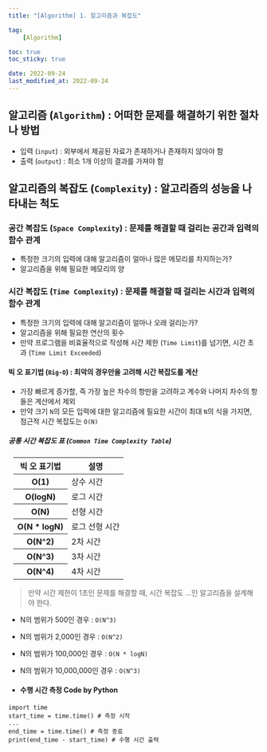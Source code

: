 ```yaml
---
title: "[Algorithm] 1. 알고리즘과 복잡도"

tag:
    [Algorithm]

toc: true
toc_sticky: true

date: 2022-09-24
last_modified_at: 2022-09-24
---
```


## 알고리즘 (```Algorithm```) : 어떠한 문제를 해결하기 위한 절차나 방법

- 입력 (```input```) : 외부에서 제공된 자료가 존재하거나 존재하지 않아야 함
- 출력 (```output```) : 최소 1개 이상의 결과를 가져야 함

## 알고리즘의 복잡도 (```Complexity```) : 알고리즘의 성능을 나타내는 척도

### 공간 복잡도 (```Space Complexity```) : 문제를 해결할 때 걸리는 공간과 입력의 함수 관계
- 특정한 크기의 입력에 대해 알고리즘이 얼마나 많은 메모리를 차지하는가?
- 알고리즘을 위해 필요한 메모리의 양

### 시간 복잡도 (```Time Complexity```) : 문제를 해결할 때 걸리는 시간과 입력의 함수 관계
- 특정한 크기의 입력에 대해 알고리즘이 얼마나 오래 걸리는가?
- 알고리즘을 위해 필요한 연산의 횟수
- 만약 프로그램을 비효율적으로 작성해 시간 제한 (```Time Limit```)를 넘기면, 시간 초과 (```Time Limit Exceeded```)

#### 빅 오 표기법 (```Big-O```) : 최악의 경우만을 고려해 시간 복잡도를 계산
- 가장 빠르게 증가할, 즉 가장 높은 차수의 항만을 고려하고 계수와 나머지 차수의 항들은 계산에서 제외
- 만약 크기 ```N```의 모든 입력에 대한 알고리즘에 필요한 시간이 최대 ```N```의 식을 가지면, 점근적 시간 복잡도는 ```O(N)```
  
##### 공통 시간 복잡도 표 (```Common Time Complexity Table```)
<table style="margin-left: 2%; margin-top: 2%;">
	<thead>
		<tr>
			<th>빅 오 표기법</th>
			<th>설명</th>
		</tr>
	</thead>
   	<tbody>
        <tr>
            <th>O(1)</th>
            <td>상수 시간</td>
        </tr>
        <tr>
            <th>O(logN)</th>
            <td>로그 시간</td>
        </tr>
        <tr>
            <th>O(N)</th>
            <td>선형 시간</td>
        </tr>
        <tr>
            <th>O(N * logN)</th>
            <td>로그 선형 시간</td>
        </tr>
        <tr>
            <th>O(N^2)</th>
            <td>2차 시간</td>
        </tr>
        <tr>
            <th>O(N^3)</th>
            <td>3차 시간</td>
        </tr>
        <tr>
            <th>O(N^4)</th>
            <td>4차 시간</td>
        </tr>
    </tbody>
</table>

> 만약 시간 제한이 1초인 문제를 해결할 때, 시간 복잡도 ...인 알고리즘을 설계해야 한다.
- N의 범위가 500인 경우 : ```O(N^3)```
- N의 범위가 2,000인 경우 : ```O(N^2)```
- N의 범위가 100,000인 경우 : ```O(N * logN)```
- N의 범위가 10,000,000인 경우 : ```O(N^3)```

- #### 수행 시간 측정 Code by Python

```
import time
start_time = time.time() # 측정 시작
...
end_time = time.time() # 측정 종료
print(end_time - start_time) # 수행 시간 출력
```